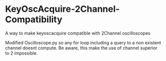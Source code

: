 # KeyOscAcquire-2Channel-Compatibility
A way to make keyoscacquire compatible with 2Channel oscilloscopes

Modified Oscilloscope.py so any for loop including a query to a non existent channel doesnt compute. Be aware, this make the use of channel superior to 2 impossible.
